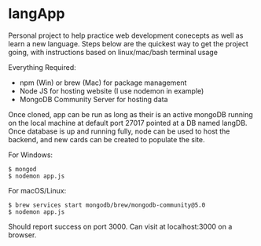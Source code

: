 # langApp
Personal project to help practice web development conecepts as well as learn a new language.
Steps below are the quickest way to get the project going, with instructions based on
linux/mac/bash terminal usage

Everything Required:
- npm (Win) or brew (Mac) for package management
- Node JS for hosting website (I use nodemon in example)
- MongoDB Community Server for hosting data

Once cloned, app can be run as long as their is an active mongoDB running on the local machine
at default port 27017 pointed at a DB named langDB. Once database is up and running fully, node
can be used to host the backend, and new cards can be created to populate the site.

For Windows:
```
$ mongod
$ nodemon app.js
```

For macOS/Linux:
```
$ brew services start mongodb/brew/mongodb-community@5.0
$ nodemon app.js
```

Should report success on port 3000. Can visit at localhost:3000 on a browser.
